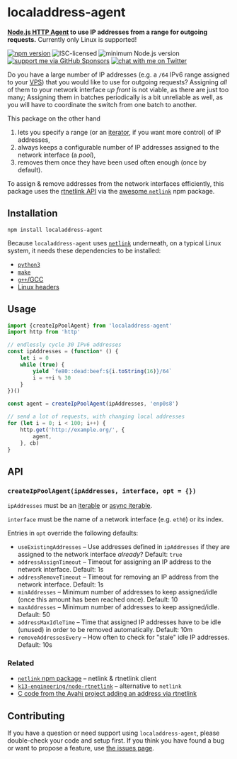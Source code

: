 # localaddress-agent

**[Node.js HTTP Agent](https://nodejs.org/api/http.html#class-httpagent) to use IP addresses from a range for outgoing requests.** Currently only Linux is supported!

[![npm version](https://img.shields.io/npm/v/localaddress-agent.svg)](https://www.npmjs.com/package/localaddress-agent)
![ISC-licensed](https://img.shields.io/github/license/derhuerst/localaddress-agent.svg)
![minimum Node.js version](https://img.shields.io/node/v/localaddress-agent.svg)
[![support me via GitHub Sponsors](https://img.shields.io/badge/support%20me-donate-fa7664.svg)](https://github.com/sponsors/derhuerst)
[![chat with me on Twitter](https://img.shields.io/badge/chat%20with%20me-on%20Twitter-1da1f2.svg)](https://twitter.com/derhuerst)

Do you have a large number of IP addresses (e.g. a `/64` IPv6 range assigned to your [VPS](https://en.wikipedia.org/wiki/Virtual_private_server)) that you would like to use for outgoing requests? Assigning *all* of them to your network interface *up front* is not viable, as there are just too many; Assigning them in batches periodically is a bit unreliable as well, as you will have to coordinate the switch from one batch to another.

This package on the other hand

1. lets you specify a range (or an [iterator](https://developer.mozilla.org/en-US/docs/Web/JavaScript/Reference/Iteration_protocols), if you want more control) of IP addresses,
2. always keeps a configurable number of IP addresses assigned to the network interface (a *pool*),
3. removes them once they have been used often enough (once by default).

To assign & remove addresses from the network interfaces efficiently, this package uses the [rtnetlink API](https://www.man7.org/linux/man-pages/man7/rtnetlink.7.html) via the [awesome `netlink`](https://github.com/mildsunrise/node_netlink) npm package.


## Installation

```shell
npm install localaddress-agent
```

Because `localaddress-agent` uses [`netlink`](https://github.com/mildsunrise/node_netlink) underneath, on a typical Linux system, it needs these dependencies to be installed:

- [`python3`](https://repology.org/project/python/information)
- [`make`](https://repology.org/project/make/information)
- [`g++`/GCC](https://repology.org/project/gcc/information)
- [Linux headers](https://repology.org/project/linux/information)


## Usage

```js
import {createIpPoolAgent} from 'localaddress-agent'
import http from 'http'

// endlessly cycle 30 IPv6 addresses
const ipAddresses = (function* () {
	let i = 0
	while (true) {
		yield `fe80::dead:beef:${i.toString(16)}/64`
		i = ++i % 30
	}
})()

const agent = createIpPoolAgent(ipAddresses, 'enp0s8')

// send a lot of requests, with changing local addresses
for (let i = 0; i < 100; i++) {
	http.get('http://example.org/', {
		agent,
	}, cb)
}
```


## API

### `createIpPoolAgent(ipAddresses, interface, opt = {})`

`ipAddresses` must be an [iterable](https://developer.mozilla.org/en-US/docs/Web/JavaScript/Reference/Iteration_protocols) or [async iterable](https://developer.mozilla.org/en-US/docs/Web/JavaScript/Reference/Iteration_protocols).

`interface` must be the name of a network interface (e.g. `eth0`) or its index.

Entries in `opt` override the following defaults:

- `useExistingAddresses` – Use addresses defined in `ipAddresses` if they are assigned to the network interface *already*? Default: `true`
- `addressAssignTimeout` – Timeout for assigning an IP address to the network interface. Default: 1s
- `addressRemoveTimeout` – Timeout for removing an IP address from the network interface. Default: 1s
- `minAddresses` – Minimum number of addresses to keep assigned/idle (once this amount has been reached once). Default: 10
- `maxAddresses` – Minimum number of addresses to keep assigned/idle. Default: 50
- `addressMaxIdleTime` – Time that assigned IP addresses have to be idle (unused) in order to be removed automatically. Default: 10m
- `removeAddressesEvery` – How often to check for "stale" idle IP addresses. Default: 10s


### Related

- [`netlink` npm package](https://github.com/mildsunrise/node_netlink) – netlink & rtnetlink client
- [`k13-engineering/node-rtnetlink`](https://github.com/k13-engineering/node-rtnetlink) – alternative to `netlink`
- [C code from the Avahi project adding an address via rtnetlink](https://stackoverflow.com/a/14657883)


## Contributing

If you have a question or need support using `localaddress-agent`, please double-check your code and setup first. If you think you have found a bug or want to propose a feature, use [the issues page](https://github.com/derhuerst/localaddress-agent/issues).
